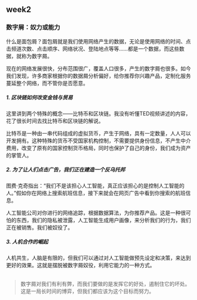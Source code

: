 ## week2

### 数字屑：奴力或能力

什么是面包屑？面包屑就是我们使用网络产生的数据，无论是使用网络的时间、点击频道次数、点击顺序、网络状况、登陆地点等等……都是一个数据，而这些数据，就称为数字屑。<br>

现在的网络发展很快，分布范围很广，覆盖人口很多，产生的数字屑也很多。如今我们发现，许多商家根据你的数据屑分析偏好，给你推荐你兴趣产品，定制化服务蔓延整个网络，而不管你是否愿意。<br>

##### 1. 区块链如何改变金钱与贸易

这里讲到两个特殊的概念——比特币和区块链。我没有听懂TED视频讲述的内容，花了很长时间去找比特币和区块链的解说。<br>

比特币是一种由一串代码组成的虚拟货币，产生于网络，具有一定数量，人人可以开发拥有。这种特殊的货币不受国家机构控制，不需要提供身份信息，不产生中介费用，改变了原有的国家控制货币格局，同时也保护了自己的身份，我们成为资产的掌管人。<br>

##### 2. 为了让人们点击广告，我们正在建造一个反乌托邦

图费·克奇指出：“我们不是该担心人工智能，真正应该担心的是控制人工智能的人。”假如你在网络上搜索航班信息，接下来就会在网页广告中看到你搜索的航班信息。<br>

人工智能公司对你进行的网络追踪，根据数据算法，为你推荐产品。这是一种很可怕的东西，我们的隐私被泄露，人工智能生成用户画像，来分析我们的行为，我们正在被销售。我们被奴役了。<br>

##### 3. 人机合作的崛起

人机共生，人脑是有限的，但我们可以通过对人工智能做预先设定和决策，来达到更好的效果。这就是摆脱被数字屑奴役，利用它能力的一种方式。<br>
<br>

> 数字屑对我们有利有弊，而我们要做的是发挥它的好处，遏制住它的坏处。这是一局长时间的博弈，但我们都应该为这个目标而努力。
